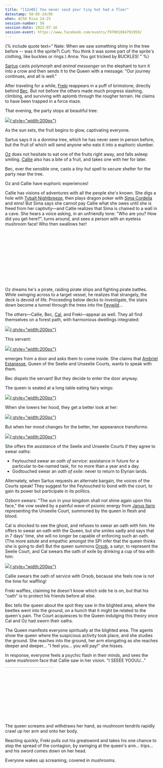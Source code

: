 ```yaml
---
title: "[12e05] You never said your tiny hut had a floor"
datestamp: 50-05-24/05
when: AC50 Rixa 24-25
session-number: 50
session-date: 2022-07-16
session-event: https://www.facebook.com/events/797001894791959/
---
```


{% include quote text="
Nate: When we saw something shiny in the tree before -- was it the sprite?\\
Curt: You think it was some part of the sprite's clothing, like buckles or rings.\\
Anna: You got tricked by BUCKLES!
" %}

[Sartus](../dossiers/sartus-morningdew) casts *polymorph* and *animal messenger* on the elephant to turn it into a crow and then sends it to the Queen with a message: "Our journey continues, and all is well."

After traveling for a while, [Freki](../dossiers/freki) reappears in a puff of brimstone, directly behind [Bec](../dossiers/bec). But not before the others made much progress slashing, climbing, and surviving with aplomb through the rougher terrain. He claims to have been trapped in a force maze.

That evening, the party stops at beautiful tree:

[![](https://i.pinimg.com/originals/3c/1a/71/3c1a71cd39e3f9d98e56c11a72333551.jpg){:style="width:200px"}](https://www.pinterest.com/pin/421227371400689295/)

As the sun sets, the fruit begins to glow, captivating everyone.

Sartus says it is a dormina tree, which he has never seen in person before, but the fruit of which will send anyone who eats it into a euphoric slumber.

[Oz](../dossiers/oz) does not hesitate to eat one of the fruits right away, and falls asleep smiling. [Callie](../dossiers/callie) also has a bite of a fruit, and takes one with her for later.

Bec, ever the sensible one, casts a *tiny hut* spell to secure shelter for the party near the tree.

Oz and Callie have euphoric experiences!

Callie has visions of adventures with all the people she's known. She digs a hole with [Tybalt Nightbreeze](../dossiers/tybalt), then plays dragon poker with [Sima Cordelia](../dossiers/sima) and wins! But Sima says she cannot pay Callie what she owes until she is freed from her captivity&mdash;and Callie realizes that Sima is chained to a wall in a cave. She hears a voice asking, in an unfriendly tone: "Who are you? How did you get here?", turns around, and sees a person with an eyeless mushroom face! Who then swallows her!

<!-- crop -->
<div style="width: 200px; height: 170px; overflow: hidden">
<a href="https://www.pinterest.com/pin/206250857927031866/"><img src="https://i.pinimg.com/originals/cb/db/f9/cbdbf9b97b1fce10e06e99847c1a758f.png" style="width:600px; margin: -100px 0 0 -295px"></a>
</div>

Oz dreams he's a pirate, raiding pirate ships and fighting pirate battles. While swinging across to a target vessel, he realizes that strangely, the deck is devoid of life. Proceeding below decks to investigate, the stairs down become a tunnel through the trees into the [Feywild](../locales/feywild)...

The others&mdash;Callie, Bec, [Cal](../dossiers/cal), and Freki&mdash;appear as well. They all find themselves on a forest path, with harmonious dwellings integrated:

[![](https://i.pinimg.com/originals/23/b5/bb/23b5bb04b7cc095ca2481aac216b3826.jpg){:style="width:200px"}](https://www.pinterest.com/pin/421227371400689300/)

This servant:

[![](https://i.pinimg.com/originals/10/1c/1f/101c1f4aa873409099b855b0d0779eeb.jpg){:style="width:200px"}](../dossiers/rafflesia-wildfall)

emerges from a door and asks them to come inside. She claims that [Ambriel Estanesse](../dossiers/ambriel-estanesse), Queen of the Seelie and Unseelie Courts, wants to speak with them.

Bec dispels the servant! But they decide to enter the door anyway.

The queen is seated at a long table eating fairy wings:

[![](https://i.pinimg.com/originals/52/ce/cc/52ceccb9d4fc52eca3e80ef5911cbf2e.jpg){:style="width:200px"}](https://www.pinterest.com/pin/421227371407463875/)

When she lowers her hood, they get a better look at her:

[![](https://i.pinimg.com/originals/7c/2c/a7/7c2ca7c156f4374967a619235d148cd4.jpg){:style="width:200px"}](https://www.pinterest.com/pin/406379566372036066/)

But when her mood changes for the better, her appearance transforms:

[![](https://i.pinimg.com/originals/30/c3/29/30c3294db371313914549193db4b429c.jpg){:style="width:200px"}](https://www.pinterest.com/pin/421227371404839716/)

She offers the assistance of the Seelie and Unseelie Courts if they agree to swear oaths:

- Feytouched swear an *oath of service*: assistance in future for a particular to-be-named task, for no more than a year and a day.
- Godtouched swear an *oath of exile*: never to return to Elyrian lands.

Alternately, when Sartus requests an alternate bargain, the voices of the Courts speak! They suggest for the Feytouched to bond with the court, to gain its power but participate in its politics.

Ozborn swears: "The sun in your kingdom shall not shine again upon this face," the vow sealed by a painful wave of psionic energy from [Janus Ilaris](../dossiers/janus-ilaris) representing the Unseelie Court, summoned by the queen in flesh and blood.

Cal is shocked to see the ghost, and refuses to swear an oath with him. He offers to swear an oath with the Queen, but she smiles sadly and says that in 7 days' time, she will no longer be capable of enforcing such an oath. (The more astute and empathic amongst the SPI infer that the queen thinks she is going to die!) But the queen summons [Orsob](../dossiers/orsob), a satyr, to represent the Seelie Court, and Cal swears the oath of exile by drinking a cup of tea with him:

[![](https://i.pinimg.com/originals/1f/7e/aa/1f7eaa8b1691a657d36bcc7ab02ede8a.png){:style="width:200px"}](https://www.pinterest.com/pin/803118546049660952/)

Callie swears the oath of service with Orsob, because she feels now is not the time for waffling!

Freki waffles, claiming he doesn't know which side he is on, but that his "oath" is to protect his friends before all else.

Bec tells the queen about the spot they saw in the blighted area, where the beetles went into the ground, on a hunch that it might be related to the queen's pain. The Court acquiesces to the Queen indulging this theory once Cal and Oz had sworn their oaths.

The Queen manifests everyone spiritually at the blighted area. The agents show the queen where the suspicious activity took place, and she studies the ground. She reaches into the ground, her arm elongating as she reaches deeper and deeper... "I feel you... you will pay!" she hisses.

In response, everyone feels a psychic flash in their minds, and sees the same mushroom face that Callie saw in her vision. "I SEEEE YOOUU..."

<!-- crop -->
<div style="width: 200px; height: 170px; overflow: hidden">
<a href="../dossiers/zuggtmoy"><img src="https://i.pinimg.com/originals/7a/5e/19/7a5e19d3a3443cd50a92831ea61827eb.jpg" style="width:300px; margin: 0 0 0 -40px"></a>
</div>

The queen screams and withdraws her hand, as mushroom tendrils rapidly crawl up her arm and onto her body.

Reacting quickly, Freki pulls out his greatsword and takes his one chance to stop the spread of the contagion, by swinging at the queen's arm... trips... and his sword comes down on her head.

Everyone wakes up screaming, covered in mushrooms.
